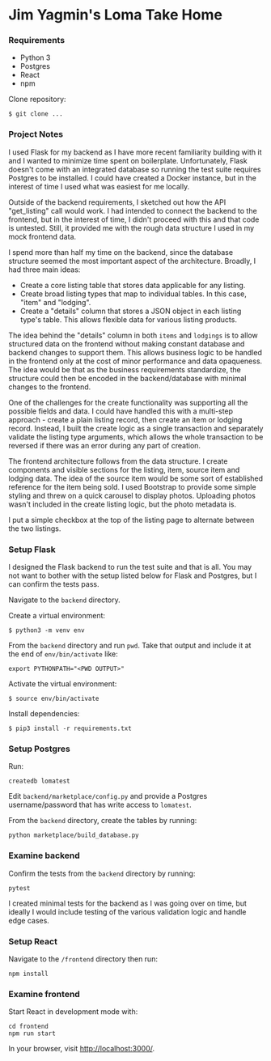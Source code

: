 # Jim Yagmin's Loma Take Home

### Requirements

- Python 3
- Postgres
- React
- npm


Clone repository:
```
$ git clone ...
```

### Project Notes
I used Flask for my backend as I have more recent familiarity building with it and I wanted to minimize time spent on boilerplate. Unfortunately, Flask doesn't come with an integrated database so running the test suite requires Postgres to be installed. I could have created a Docker instance, but in the interest of time I used what was easiest for me locally.

Outside of the backend requirements, I sketched out how the API "get_listing" call would work. I had intended to connect the backend to the frontend, but in the interest of time, I didn't proceed with this and that code is untested. Still, it provided me with the rough data structure I used in my mock frontend data.

I spend more than half my time on the backend, since the database structure seemed the most important aspect of the architecture. Broadly, I had three main ideas:

* Create a core listing table that stores data applicable for any listing.
* Create broad listing types that map to individual tables. In this case, "item" and "lodging".
* Create a "details" column that stores a JSON object in each listing type's table. This allows flexible data for various listing products.

The idea behind the "details" column in both `items` and `lodgings` is to allow structured data on the frontend without making constant database and backend changes to support them. This allows business logic to be handled in the frontend only at the cost of minor performance and data opaqueness. The idea would be that as the business requirements standardize, the structure could then be encoded in the backend/database with minimal changes to the frontend.

One of the challenges for the create functionality was supporting all the possible fields and data. I could have handled this with a multi-step approach - create a plain listing record, then create an item or lodging record. Instead, I built the create logic as a single transaction and separately validate the listing type arguments, which allows the whole transaction to be reversed if there was an error during any part of creation.

The frontend architecture follows from the data structure. I create components and visible sections for the listing, item, source item and lodging data. The idea of the source item would be some sort of established reference for the item being sold. I used Bootstrap to provide some simple styling and threw on a quick carousel to display photos. Uploading photos wasn't included in the create listing logic, but the photo metadata is.

I put a simple checkbox at the top of the listing page to alternate between the two listings.

### Setup Flask
I designed the Flask backend to run the test suite and that is all. You may not want to bother with the setup listed below for Flask and Postgres, but I can confirm the tests pass.

Navigate to the `backend` directory.

Create a virtual environment:
```
$ python3 -m venv env
```

From the `backend` directory and run `pwd`. Take that output and include it at the end of `env/bin/activate` like:
```
export PYTHONPATH="<PWD OUTPUT>"
```

Activate the virtual environment:
```
$ source env/bin/activate
```

Install dependencies:
```
$ pip3 install -r requirements.txt
```

### Setup Postgres
Run:
```
createdb lomatest
```

Edit `backend/marketplace/config.py` and provide a Postgres username/password that has write access to `lomatest`.

From the `backend` directory, create the tables by running:
```
python marketplace/build_database.py
```

### Examine backend
Confirm the tests from the `backend` directory by running:
```
pytest
```

I created minimal tests for the backend as I was going over on time, but ideally I would include testing of the various validation logic and handle edge cases.

### Setup React
Navigate to the `/frontend` directory then run:
```
npm install
```

### Examine frontend
Start React in development mode with:
```
cd frontend
npm run start
```

In your browser, visit <a href="http://localhost:3000/">http://localhost:3000/</a>.
